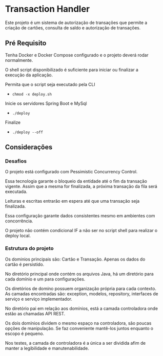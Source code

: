 # Transaction Handler

Este projeto é um sistema de autorização de transações que permite a criação de cartões, consulta de saldo e autorização de transações.

## Pré Requisito

Tenha Docker e Docker Compose configurado e o projeto deverá rodar normalmente.

O shell script disponibilizado é suficiente para iniciar ou finalizar a execução da aplicação.

Permita que o script seja executado pela CLI

- ``` chmod -x deploy.sh ```

Inicie os servidores Spring Boot e MySql

- ``` ./deploy ```

Finalize
- ``` ./deploy --off ```

## Considerações

### Desafios

O projeto está configurado com Pessimistic Concurrency Control.

Essa tecnologia garante o bloqueio da entidade até o fim da transação vigente. Assim que a mesma for finalizada, a próxima transação da fila será executada.

Leituras e escritas entrarão em espera até que uma transação seja finalizada.

Essa configuração garante dados consistentes mesmo em ambientes com concorrência.

O projeto não contém condicional IF a não ser no script shell para realizar o deploy local.

### Estrutura do projeto 

Os dominios principais são: Cartão e Transação. Apenas os dados do cartão é persistido.

No diretório principal onde contém os arquivos Java, há um diretório para cada domínio e um para configurações.

Os diretórios de domíno possuem organização própria para cada contexto. As camadas encontradas são: exception, modelos, repository, interfaces de serviço e serviço implementador.

No diretório pai em relação aos domínios, está a camada controladora onde estão as chamadas API REST.

Os dois domínios dividem o mesmo espaço na controladora, são poucas opções de manipulação. Se faz conveniente mantê-los juntos enquanto o escopo é pequeno.

Nos testes, a camada de controladora é a única a ser dividida afim de manter a legibilidade e manutenabilidade.
